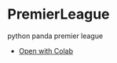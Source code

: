 # PremierLeague
python panda premier league
- [Open with Colab](https://colab.research.google.com/github/yoshiyoshi1997/PremierLeague/blob/master/teamnum.ipynb)
